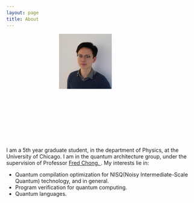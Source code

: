 ```yaml
---
layout: page
title: About
---
```

<style>
img {	
	float: right;	
    max-width: 50%;
    max-height: 100%;
}
.profile{
    height: 300px;
    width:  280px; 
    }
</style>
<p>
<div class="profile">
<img src="../assets/img/profile.JPG" alt="profile">
</div>
I am a 5th year graduate student, in the department of Physics, at the University of Chicago. I am in the quantum architecture group, under the supervision of Professor <a href="http://people.cs.uchicago.edu/~ftchong/"> Fred Chong. </a>. My interests lie in:
<ul>
  <li>Quantum compilation optimization for NISQ(Noisy Intermediate-Scale Quantum) technology, and in general. </li>
  <li>Program verification for quantum computing.  </li>
  <li> Quantum languages.</li>
</ul> 
</p>


